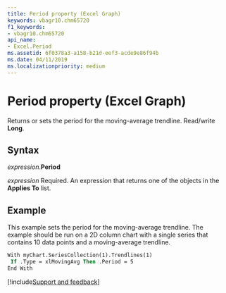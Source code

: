 ```yaml
---
title: Period property (Excel Graph)
keywords: vbagr10.chm65720
f1_keywords:
- vbagr10.chm65720
api_name:
- Excel.Period
ms.assetid: 6f0378a3-a158-b21d-eef3-acde9e86f94b
ms.date: 04/11/2019
ms.localizationpriority: medium
---
```



# Period property (Excel Graph)

Returns or sets the period for the moving-average trendline. Read/write **Long**.

## Syntax

_expression_.**Period**

_expression_ Required. An expression that returns one of the objects in the **Applies To** list.

## Example

This example sets the period for the moving-average trendline. The example should be run on a 2D column chart with a single series that contains 10 data points and a moving-average trendline.

```vb
With myChart.SeriesCollection(1).Trendlines(1) 
 If .Type = xlMovingAvg Then .Period = 5 
End With
```

[!include[Support and feedback](~/includes/feedback-boilerplate.md)]